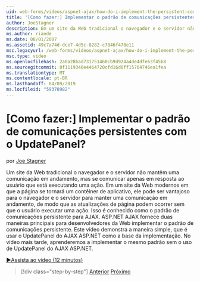 ```yaml
---
uid: web-forms/videos/aspnet-ajax/how-do-i-implement-the-persistent-communications-pattern-with-the-updatepanel
title: '[Como fazer:] Implementar o padrão de comunicações persistentes com o UpdatePanel? | Microsoft Docs'
author: JoeStagner
description: Em um site da Web tradicional o navegador e o servidor não mantêm uma comunicação em andamento, mas se comunicar apenas em resposta ao usuário que está executando uma ação...
ms.author: riande
ms.date: 08/01/2007
ms.assetid: 49c7a74d-dce7-4d5c-8282-c7846f478e11
msc.legacyurl: /web-forms/videos/aspnet-ajax/how-do-i-implement-the-persistent-communications-pattern-with-the-updatepanel
msc.type: video
ms.openlocfilehash: 2a0a286ad731751460cb9d924a4de4dfe63f45b8
ms.sourcegitcommit: 0f1119340e4464720cfd16d0ff15764746ea1fea
ms.translationtype: MT
ms.contentlocale: pt-BR
ms.lasthandoff: 04/09/2019
ms.locfileid: "59378982"
---
```

# <a name="how-do-i-implement-the-persistent-communications-pattern-with-the-updatepanel"></a>[Como fazer:] Implementar o padrão de comunicações persistentes com o UpdatePanel?

por [Joe Stagner](https://github.com/JoeStagner)

Um site da Web tradicional o navegador e o servidor não mantêm uma comunicação em andamento, mas se comunicar apenas em resposta ao usuário que está executando uma ação. Em um site da Web modernos em que a página se tornará um contêiner de aplicativo, ele pode ser vantajoso para o navegador e o servidor para manter uma comunicação em andamento, de modo que as atualizações de página podem ocorrer sem que o usuário executar uma ação. Isso é conhecido como o padrão de comunicações persistente para AJAX. ASP.NET AJAX fornece duas maneiras principais para desenvolvedores da Web implementar o padrão de comunicações persistente. Este vídeo demonstra a maneira simple, que é usar o UpdatePanel do AJAX ASP.NET como a base da implementação. No vídeo mais tarde, aprenderemos a implementar o mesmo padrão sem o uso de UpdatePanel do AJAX ASP.NET.

[&#9654;Assista ao vídeo (12 minutos)](https://channel9.msdn.com/Blogs/ASP-NET-Site-Videos/how-do-i-implement-the-persistent-communications-pattern-with-the-updatepanel)

> [!div class="step-by-step"]
> [Anterior](how-do-i-use-the-conditional-updatemode-of-the-updatepanel.md)
> [Próximo](how-do-i-localize-an-aspnet-ajax-application.md)
